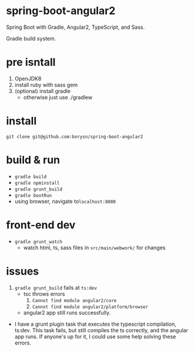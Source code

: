 # spring-boot-angular2
Spring Boot with Gradle, Angular2, TypeScript, and Sass.

Gradle build system.

# pre isntall
1. OpenJDK8
1. install ruby with sass gem
1. (optional) install gradle
    - otherwise just use ./gradlew

# install
`git clone git@github.com:borysn/spring-boot-angular2`

# build & run
* `gradle build`
* `gradle npminstall`
* `gradle grunt_build`
* `gradle bootRun`
* using browser, navigate to`localhost:8080`

# front-end dev
* `gradle grunt_watch`
    - watch html, ts, sass files in `src/main/webwork/` for changes 
    
# issues
1. `gradle grunt_build` fails at `ts:dev`
    - tsc throws errors
        1. `Cannot find module angular2/core`
        2. `Cannot find module angular2/platform/browser`
    - angular2 app still runs successfully.

* I have a grunt plugin task that executes the typescript compilation, ts:dev. This task fails, but still compiles the ts correctly, and the angular app runs. If anyone's up for it, I could use some help solving these errors.
